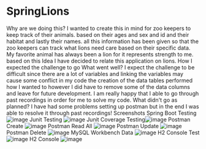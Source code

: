 # SpringLions
Why are we doing this? 
I wanted to create this in mind for zoo keepers to keep track of their animals. based on their ages and sex and id and their habitat and lastly their names. all this information has been given so that the zoo keepers can track what lions need care based on their specific data. My favorite animal has always been a lion for it represents strength to me. based on this Idea I have decided to relate this application on lions.
How I expected the challenge to go What went well?
I expect the challenge to be difficult since there are a lot of variables and linking the variables may cause some conflict in my code
the creation of the data tables performed how I wanted to however I did have to remove some of the data columns and leave for future development.
I am really happy that I able to go through past recordings in order for me to solve my code.
What didn't go as planned?
I have had some problems setting up postman but in the end I was able to resolve it through past recordings!
Screenshots
Spring Boot Testing ![image](https://user-images.githubusercontent.com/97948216/158641571-015263a5-5f58-4291-ad64-dc0fee25d5cf.png)
Junit Testing ![image](https://user-images.githubusercontent.com/97948216/158641603-d82df9f3-6979-49bb-aed3-6246ed4b8d98.png)
Junit Coverage Testing![image](https://user-images.githubusercontent.com/97948216/158641620-5ccf2d8a-b779-490a-b31e-99e62bf212b0.png)
Postman Create ![image](https://user-images.githubusercontent.com/97948216/158641642-ba295090-b395-46ca-9718-3fcc0a0a90d0.png)
Postman Read All ![image](https://user-images.githubusercontent.com/97948216/158641657-741a8796-47bf-45ee-874c-1299410f9382.png)
Postman Update ![image](https://user-images.githubusercontent.com/97948216/158641677-9ef46f74-0193-4bd5-951d-7d4bb8c91882.png)
Postman Delete ![image](https://user-images.githubusercontent.com/97948216/158641693-612941df-d07e-4a0d-af60-898dfe68a523.png)
MySQL Workbench Data ![image](https://user-images.githubusercontent.com/97948216/158641712-8a71bbb8-e90a-44ca-a842-ead09ff2abf0.png)
H2 Console Test ![image](https://user-images.githubusercontent.com/97948216/158641734-5ddf43b0-22af-4874-9809-e789336a47f3.png)
H2 Console ![image](https://user-images.githubusercontent.com/97948216/158641750-0705d8f2-34b8-43a6-8fdd-dd07591997c4.png)
